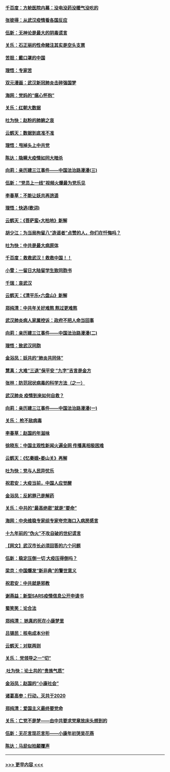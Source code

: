 #### [千百度：方舱医院内幕：没电没药没暖气没吃的](../pages/nsc993/n11850211.md?t=02071731) 
#### [张彼得：从武汉疫情看各国反应](../pages/nsc993/n11850102.md?t=02071731) 
#### [伍新：无神论是最大的阴毒谎言](../pages/nsc993/n11846129.md?t=02071731) 
#### [关乐：石正丽的性命赌注其实是空头支票](../pages/nsc993/n11846109.md?t=02071731) 
#### [苦胆：戴口罩的中国](../pages/nsc993/n11845576.md?t=02071731) 
#### [理悟：专家苦](../pages/nsc993/n11845564.md?t=02071731) 
#### [双元漫画：武汉新冠肺炎击碎强国梦](../pages/nsc993/n11843320.md?t=02071731) 
#### [海网：党妈的“瘟心怀抱”](../pages/nsc993/n11840740.md?t=02071731) 
#### [关乐：红朝大数据](../pages/nsc993/n11840675.md?t=02071731) 
#### [吐为快：赵粉的肺腑之哀](../pages/nsc993/n11840618.md?t=02071731) 
#### [云鹤天：数据到底准不准](../pages/nsc993/n11840325.md?t=02071731) 
#### [理悟：甩掉头上中共党](../pages/nsc993/n11838826.md?t=02071731) 
#### [陈达：隐瞒大疫情如同大暗杀](../pages/nsc993/n11838771.md?t=02071731) 
#### [向莉：亲历建三江事件——中国法治路漫漫(三)](../pages/nsc993/n11831825.md?t=02071731) 
#### [伍新：“党员上一线”视频火爆最为党乐见](../pages/nsc993/n11838200.md?t=02071731) 
#### [李春草：不能让妖共再逍遥](../pages/nsc993/n11838102.md?t=02071731) 
#### [理悟：快逃(歌词)](../pages/nsc993/n11838083.md?t=02071731) 
#### [云鹤天：《菩萨蛮▪大柏地》新解](../pages/nsc993/n11838059.md?t=02071731) 
#### [胡少江：为当局拘留八“造谣者”点赞的人，你们在忏悔吗？](../pages/nsc993/n11836801.md?t=02071731) 
#### [吐为快：中共是最大病原体](../pages/nsc993/n11836748.md?t=02071731) 
#### [千百度：救救武汉！救救中国！！](../pages/nsc993/n11836145.md?t=02071731) 
#### [小雪：一留日大陆留学生致同胞书](../pages/nsc993/n11834624.md?t=02071731) 
#### [千瑞：哀武汉](../pages/nsc993/n11833647.md?t=02071731) 
#### [云鹤天：《清平乐▪六盘山》新解](../pages/nsc993/n11833611.md?t=02071731) 
#### [郑纯清：中共年关好难熬 熬过更难熬](../pages/nsc993/n11833489.md?t=02071731) 
#### [武汉肺炎病人家属控诉：政府不把人命当回事](../pages/nsc993/n11833205.md?t=02071731) 
#### [向莉：亲历建三江事件——中国法治路漫漫(二)](../pages/nsc993/n11829102.md?t=02071731) 
#### [理悟：致武汉同胞](../pages/nsc993/n11831522.md?t=02071731) 
#### [金浴凤：妖共的“肺炎共同体”](../pages/nsc993/n11829448.md?t=02071731) 
#### [慧真：大难“三退”保平安 “九字”吉言是金方](../pages/nsc993/n11829501.md?t=02071731) 
#### [张林：防范冠状病毒的科学方法（之一）](../pages/nsc993/n11828618.md?t=02071731) 
#### [武汉肺炎 疫情到来如何自救？](../pages/nsc993/n11827632.md?t=02071731) 
#### [向莉：亲历建三江事件——中国法治路漫漫(一)](../pages/nsc993/n11827190.md?t=02071731) 
#### [关乐： 枪不敌病毒](../pages/nsc993/n11826746.md?t=02071731) 
#### [李春草：赵国的年滋味](../pages/nsc993/n11826321.md?t=02071731) 
#### [徐晓东：中国主观性新闻火遍全网 传播真相极困难](../pages/nsc993/n11826508.md?t=02071731) 
#### [云鹤天：《忆秦娥▪娄山关》再解](../pages/nsc993/n11824682.md?t=02071731) 
#### [吐为快：党与人民异忧乐](../pages/nsc993/n11824660.md?t=02071731) 
#### [祝君安：大疫当前，中国人应觉醒](../pages/nsc993/n11821946.md?t=02071731) 
#### [金浴凤：反躬罪己是解药](../pages/nsc993/n11820280.md?t=02071731) 
#### [关乐：中共的“最高绝密”就是“要命”](../pages/nsc993/n11816946.md?t=02071731) 
#### [海网：中央维稳专家组专家夸完海口入病房感言](../pages/nsc993/n11815138.md?t=02071731) 
#### [十九年前的“伪火”不攻自破的世纪谎言](../pages/nsc993/n11813238.md?t=02071731) 
#### [【网文】武汉市长必须回答的六个问题](../pages/nsc993/n11813848.md?t=02071731) 
#### [伍新：稳定压倒一切 大疫压得倒吗？](../pages/nsc993/n11812634.md?t=02071731) 
#### [梁京：中国爆发“新非典”的警世意义](../pages/nsc993/n11812554.md?t=02071731) 
#### [祝君安：中共就是邪教](../pages/nsc993/n11812431.md?t=02071731) 
#### [谢燕益：新型SARS疫情信息公开申请书](../pages/nsc993/n11808840.md?t=02071731) 
#### [蜀笑笑：论合法](../pages/nsc993/n11808064.md?t=02071731) 
#### [郑纯清： 她真的死在小康梦里](../pages/nsc993/n11806623.md?t=02071731) 
#### [吕锡民：核电成本分析](../pages/nsc993/n11806284.md?t=02071731) 
#### [云鹤天：对联两则](../pages/nsc993/n11805957.md?t=02071731) 
#### [关乐： 党领导之一“切”](../pages/nsc993/n11804505.md?t=02071731) 
#### [ 吐为快：论土共的“贵族气质”](../pages/nsc993/n11804490.md?t=02071731) 
#### [金浴凤：赵国的“小康社会”](../pages/nsc993/n11804452.md?t=02071731) 
#### [诸葛高参：行动，灭共于2020](../pages/nsc993/n11804120.md?t=02071731) 
#### [郑纯清：爱国主义最终要党命](../pages/nsc993/n11802197.md?t=02071731) 
#### [关乐：亡党不是梦——由中共要求党章放床头想到的](../pages/nsc993/n11802156.md?t=02071731) 
#### [伍新：无花言现花言形——小康年初哭吴花燕](../pages/nsc993/n11800044.md?t=02071731) 
#### [陈达：马屁似拍颠覆声](../pages/nsc993/n11800010.md?t=02071731) 

----
#### [ >>> 更早内容 <<< ](../indexes/nsc993-earlier.md)
